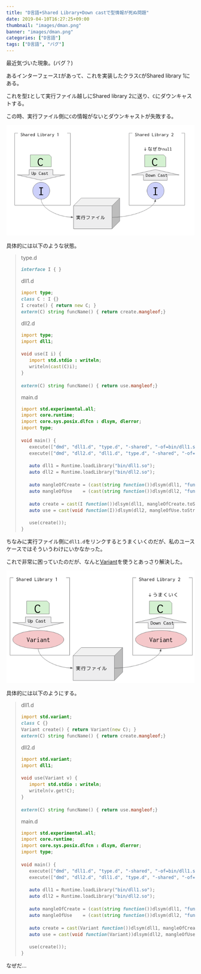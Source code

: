 ```yaml
---
title: "D言語+Shared Library+Down castで型情報が死ぬ問題"
date: 2019-04-10T16:27:25+09:00
thumbnail: "images/dman.png"
banner: "images/dman.png"
categories: ["D言語"]
tags: ["D言語", "バグ"]
---
```


最近気づいた現象。(バグ？)

あるインターフェース`I`があって、これを実装したクラス`C`がShared library 1にある。

これを型`I`として実行ファイル越しにShared library 2に送り、`C`にダウンキャストする。

この時、実行ファイル側に`C`の情報がないとダウンキャストが失敗する。

![](zu1.png)

具体的には以下のような状態。

>type.d
>```d
>interface I { }
>```
>
>dll1.d
>```d
>import type;
>class C : I {}
>I create() { return new C; }
>extern(C) string funcName() { return create.mangleof;}
>```
>
>dll2.d
>```d
>import type;
>import dll1;
>
>void use(I i) {
>    import std.stdio : writeln;
>    writeln(cast(C)i);
>}
>
>extern(C) string funcName() { return use.mangleof;}
>```
>
>main.d
>```d
>import std.experimental.all;
>import core.runtime;
>import core.sys.posix.dlfcn : dlsym, dlerror;
>import type;
>
>void main() {
>    execute(["dmd", "dll1.d", "type.d", "-shared", "-of=bin/dll1.so"]);
>    execute(["dmd", "dll2.d", "dll1.d", "type.d", "-shared", "-of=bin/dll2.so"]);
>
>    auto dll1 = Runtime.loadLibrary("bin/dll1.so");
>    auto dll2 = Runtime.loadLibrary("bin/dll2.so");
>
>    auto mangleOfCreate = (cast(string function())dlsym(dll1, "funcName".toStringz))();
>    auto mangleOfUse    = (cast(string function())dlsym(dll2, "funcName".toStringz))();
>
>    auto create = cast(I function())dlsym(dll1, mangleOfCreate.toStringz);
>    auto use = cast(void function(I))dlsym(dll2, mangleOfUse.toStringz);
>
>    use(create());
>}
>```

ちなみに実行ファイル側に`dll1.d`をリンクするとうまくいくのだが、私のユースケースではそういうわけにいかなかった。

これで非常に困っていたのだが、なんと[Variant](https://dlang.org/phobos/std_variant.html)を使うとあっさり解決した。

![](zu2.png)

具体的には以下のようにする。


>dll1.d
>```d
>import std.variant;
>class C {}
>Variant create() { return Variant(new C); }
>extern(C) string funcName() { return create.mangleof;}
>```
>
>dll2.d
>```d
>import std.variant;
>import dll1;
>
>void use(Variant v) {
>    import std.stdio : writeln;
>    writeln(v.get!C);
>}
>
>extern(C) string funcName() { return use.mangleof;}
>```
>
>main.d
>```d
>import std.experimental.all;
>import core.runtime;
>import core.sys.posix.dlfcn : dlsym, dlerror;
>import type;
>
>void main() {
>    execute(["dmd", "dll1.d", "type.d", "-shared", "-of=bin/dll1.so"]);
>    execute(["dmd", "dll2.d", "dll1.d", "type.d", "-shared", "-of=bin/dll2.so"]);
>
>    auto dll1 = Runtime.loadLibrary("bin/dll1.so");
>    auto dll2 = Runtime.loadLibrary("bin/dll2.so");
>
>    auto mangleOfCreate = (cast(string function())dlsym(dll1, "funcName".toStringz))();
>    auto mangleOfUse    = (cast(string function())dlsym(dll2, "funcName".toStringz))();
>
>    auto create = cast(Variant function())dlsym(dll1, mangleOfCreate.toStringz);
>    auto use = cast(void function(Variant))dlsym(dll2, mangleOfUse.toStringz);
>
>    use(create());
>}
>```

なぜだ...

